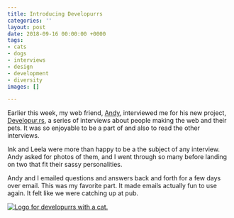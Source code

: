 ```yaml
---
title: Introducing Developurrs
categories: ''
layout: post
date: 2018-09-16 00:00:00 +0000
tags:
- cats
- dogs
- interviews
- design
- development
- diversity
images: []

---
```

Earlier this week, my web friend, [Andy](https://hankchizljaw.io/), interviewed me for his new project, [Developur.rs](https://developur.rs/), a series of interviews about people making the web and their pets. It was so enjoyable to be a part of and also to read the other interviews.

Ink and Leela were more than happy to be a the subject of any interview. Andy asked for photos of them, and I went through so many before landing on two that fit their sassy personalities.

Andy and I emailed questions and answers back and forth for a few days over email. This was my favorite part. It made emails actually fun to use again. It felt like we were catching up at pub.

[![Logo for developurrs with a cat. ](/uploads/developurrs.png)](https://developur.rs/)